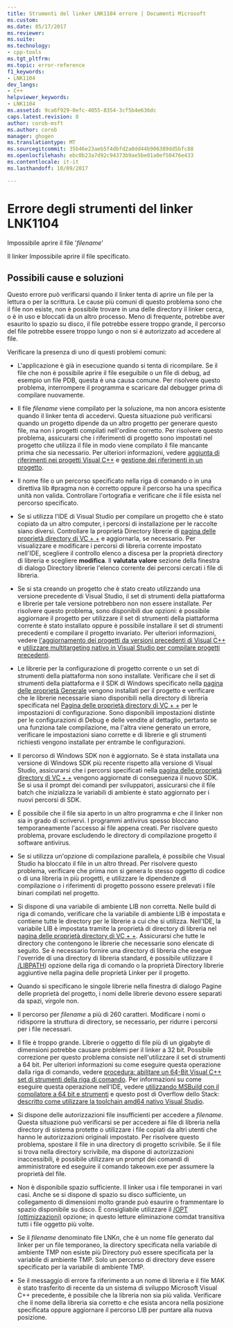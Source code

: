 ```yaml
---
title: Strumenti del linker LNK1104 errore | Documenti Microsoft
ms.custom: 
ms.date: 05/17/2017
ms.reviewer: 
ms.suite: 
ms.technology:
- cpp-tools
ms.tgt_pltfrm: 
ms.topic: error-reference
f1_keywords:
- LNK1104
dev_langs:
- C++
helpviewer_keywords:
- LNK1104
ms.assetid: 9ca6f929-0efc-4055-8354-3cf5b4e636dc
caps.latest.revision: 8
author: corob-msft
ms.author: corob
manager: ghogen
ms.translationtype: MT
ms.sourcegitcommit: 35b46e23aeb5f4dbfd2a0dd44b906389dd5bfc88
ms.openlocfilehash: ebc0b23a7d92c94373b9ae5be01a0ef50476e433
ms.contentlocale: it-it
ms.lasthandoff: 10/09/2017

---
```

# <a name="linker-tools-error-lnk1104"></a>Errore degli strumenti del linker LNK1104
Impossibile aprire il file '*filename*'  
  
Il linker Impossibile aprire il file specificato.  
  
## <a name="possible-causes-and-solutions"></a>Possibili cause e soluzioni
  
Questo errore può verificarsi quando il linker tenta di aprire un file per la lettura o per la scrittura. Le cause più comuni di questo problema sono che il file non esiste, non è possibile trovare in una delle directory il linker cerca, o è in uso e bloccati da un altro processo. Meno di frequente, potrebbe aver esaurito lo spazio su disco, il file potrebbe essere troppo grande, il percorso del file potrebbe essere troppo lungo o non si è autorizzato ad accedere al file.  

Verificare la presenza di uno di questi problemi comuni:  

-   L'applicazione è già in esecuzione quando si tenta di ricompilare. Se il file che non è possibile aprire il file eseguibile o un file di debug, ad esempio un file PDB, questa è una causa comune. Per risolvere questo problema, interrompere il programma e scaricare dal debugger prima di compilare nuovamente.  
  
-   Il file *filename* viene compilato per la soluzione, ma non ancora esistente quando il linker tenta di accedervi. Questa situazione può verificarsi quando un progetto dipende da un altro progetto per generare questo file, ma non i progetti compilati nell'ordine corretto. Per risolvere questo problema, assicurarsi che i riferimenti di progetto sono impostati nel progetto che utilizza il file in modo viene compilato il file mancante prima che sia necessario. Per ulteriori informazioni, vedere [aggiunta di riferimenti nei progetti Visual C++](../../ide/adding-references-in-visual-cpp-projects.md) e [gestione dei riferimenti in un progetto](/visualstudio/ide/managing-references-in-a-project).  
  
-   Il nome file o un percorso specificato nella riga di comando o in una direttiva lib #pragma non è corretto oppure il percorso ha una specifica unità non valida. Controllare l'ortografia e verificare che il file esista nel percorso specificato.  
  
-   Se si utilizza l'IDE di Visual Studio per compilare un progetto che è stato copiato da un altro computer, i percorsi di installazione per le raccolte siano diversi. Controllare la proprietà Directory librerie di [pagina delle proprietà directory di VC + +](../../ide/vcpp-directories-property-page.md) e aggiornarla, se necessario. Per visualizzare e modificare i percorsi di libreria corrente impostato nell'IDE, scegliere il controllo elenco a discesa per la proprietà directory di libreria e scegliere **modifica**. Il **valutata valore** sezione della finestra di dialogo Directory librerie l'elenco corrente dei percorsi cercati i file di libreria.  
  
-   Se si sta creando un progetto che è stato creato utilizzando una versione precedente di Visual Studio, il set di strumenti della piattaforma e librerie per tale versione potrebbero non non essere installate. Per risolvere questo problema, sono disponibili due opzioni: è possibile aggiornare il progetto per utilizzare il set di strumenti della piattaforma corrente è stato installato oppure è possibile installare il set di strumenti precedenti e compilare il progetto invariato. Per ulteriori informazioni, vedere [l'aggiornamento dei progetti da versioni precedenti di Visual C++](../../porting/upgrading-projects-from-earlier-versions-of-visual-cpp.md) e [utilizzare multitargeting nativo in Visual Studio per compilare progetti precedenti](../../porting/use-native-multi-targeting.md).
  
-   Le librerie per la configurazione di progetto corrente o un set di strumenti della piattaforma non sono installate. Verificare che il set di strumenti della piattaforma e il SDK di Windows specificato nella [pagina delle proprietà Generale](../../ide/general-property-page-project.md) vengono installati per il progetto e verificare che le librerie necessarie siano disponibili nella directory di libreria specificata nel [ Pagina delle proprietà directory di VC + +](../../ide/vcpp-directories-property-page.md) per le impostazioni di configurazione. Sono disponibili impostazioni distinte per le configurazioni di Debug e delle vendite al dettaglio, pertanto se una funziona tale compilazione, ma l'altra viene generato un errore, verificare le impostazioni siano corrette e di librerie e gli strumenti richiesti vengono installate per entrambe le configurazioni.  
  
-   Il percorso di Windows SDK non è aggiornato. Se è stata installata una versione di Windows SDK più recente rispetto alla versione di Visual Studio, assicurarsi che i percorsi specificati nella [pagina delle proprietà directory di VC + +](../../ide/vcpp-directories-property-page.md) vengono aggiornate di conseguenza il nuovo SDK. Se si usa il prompt dei comandi per sviluppatori, assicurarsi che il file batch che inizializza le variabili di ambiente è stato aggiornato per i nuovi percorsi di SDK.  
  
-   È possibile che il file sia aperto in un altro programma e che il linker non sia in grado di scrivervi. I programmi antivirus spesso bloccano temporaneamente l'accesso ai file appena creati. Per risolvere questo problema, provare escludendo le directory di compilazione progetto il software antivirus.  
  
-   Se si utilizza un'opzione di compilazione parallela, è possibile che Visual Studio ha bloccato il file in un altro thread. Per risolvere questo problema, verificare che prima non si genera lo stesso oggetto di codice o di una libreria in più progetti, e utilizzare le dipendenze di compilazione o i riferimenti di progetto possono essere prelevati i file binari compilati nel progetto.  
  
-   Si dispone di una variabile di ambiente LIB non corretta. Nelle build di riga di comando, verificare che la variabile di ambiente LIB è impostata e contiene tutte le directory per le librerie a cui che si utilizza. Nell'IDE, la variabile LIB è impostata tramite la proprietà di directory di libreria nel [pagina delle proprietà directory di VC + +](../../ide/vcpp-directories-property-page.md). Assicurarsi che tutte le directory che contengono le librerie che necessarie sono elencate di seguito. Se è necessario fornire una directory di libreria che esegue l'override di una directory di libreria standard, è possibile utilizzare il [/LIBPATH](../../build/reference/libpath-additional-libpath.md)) opzione della riga di comando o la proprietà Directory librerie aggiuntive nella pagina delle proprietà Linker per il progetto.  
  
-   Quando si specificano le singole librerie nella finestra di dialogo Pagine delle proprietà del progetto, i nomi delle librerie devono essere separati da spazi, virgole non.  
  
-   Il percorso per *filename* a più di 260 caratteri. Modificare i nomi o ridisporre la struttura di directory, se necessario, per ridurre i percorsi per i file necessari.  
  
-   Il file è troppo grande. Librerie o oggetto di file più di un gigabyte di dimensioni potrebbe causare problemi per il linker a 32 bit. Possibile correzione per questo problema consiste nell'utilizzare il set di strumenti a 64 bit. Per ulteriori informazioni su come eseguire questa operazione dalla riga di comando, vedere [procedura: abilitare un 64-Bit Visual C++ set di strumenti della riga di comando](../../build/how-to-enable-a-64-bit-visual-cpp-toolset-on-the-command-line.md). Per informazioni su come eseguire questa operazione nell'IDE, vedere [utilizzando MSBuild con il compilatore a 64 bit e strumenti](../../build/walkthrough-using-msbuild-to-create-a-visual-cpp-project.md#using-msbuild-to-build-your-project) e questo post di Overflow dello Stack: [descritto come utilizzare la toolchain amd64 nativo Visual Studio](http://stackoverflow.com/questions/19820718/how-to-make-visual-studio-use-the-native-amd64-toolchain/23793055).  
  
-   Si dispone delle autorizzazioni file insufficienti per accedere a *filename*. Questa situazione può verificarsi se per accedere ai file di libreria nella directory di sistema protette o utilizzare i file copiati da altri utenti che hanno le autorizzazioni originali impostato. Per risolvere questo problema, spostare il file in una directory di progetto scrivibile. Se il file si trova nella directory scrivibile, ma dispone di autorizzazioni inaccessibili, è possibile utilizzare un prompt dei comandi di amministratore ed eseguire il comando takeown.exe per assumere la proprietà del file.  
  
-   Non è disponibile spazio sufficiente. Il linker usa i file temporanei in vari casi. Anche se si dispone di spazio su disco sufficiente, un collegamento di dimensioni molto grande può esaurire o frammentare lo spazio disponibile su disco. È consigliabile utilizzare il [/OPT (ottimizzazioni)](../../build/reference/opt-optimizations.md) opzione; in questo letture eliminazione comdat transitiva tutti i file oggetto più volte.  
  
-   Se il *filename* denominato file LNK*n*, che è un nome file generato dal linker per un file temporaneo, la directory specificata nella variabile di ambiente TMP non esiste più Directory può essere specificata per la variabile di ambiente TMP. Solo un percorso di directory deve essere specificato per la variabile di ambiente TMP.  
  
-   Se il messaggio di errore fa riferimento a un nome di libreria e il file MAK è stato trasferito di recente da un sistema di sviluppo Microsoft Visual C++ precedente, è possibile che la libreria non sia più valida. Verificare che il nome della libreria sia corretto e che esista ancora nella posizione specificata oppure aggiornare il percorso LIB per puntare alla nuova posizione.  

